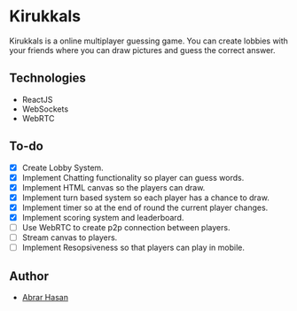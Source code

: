 # Kirukkals

Kirukkals is a online multiplayer guessing game. You can create lobbies with your friends where you can draw pictures and guess the correct answer.

## Technologies

-   ReactJS
-   WebSockets
-   WebRTC

## To-do

-   [x] Create Lobby System.
-   [x] Implement Chatting functionality so player can guess words.
-   [x] Implement HTML canvas so the players can draw.
-   [x] Implement turn based system so each player has a chance to draw.
-   [x] Implement timer so at the end of round the current player changes.
-   [x] Implement scoring system and leaderboard.
-   [ ] Use WebRTC to create p2p connection between players.
-   [ ] Stream canvas to players.
-   [ ] Implement Resopsiveness so that players can play in mobile.

## Author

-   [Abrar Hasan](https://github.com/Abrar0204)
